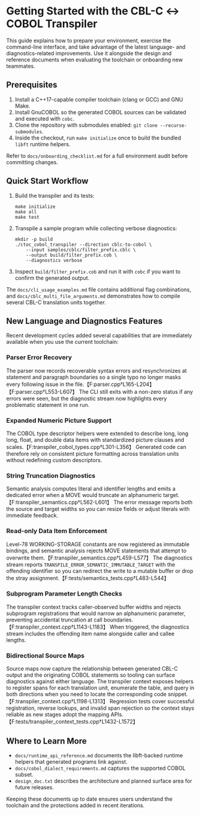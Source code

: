 # Getting Started with the CBL-C ↔ COBOL Transpiler

This guide explains how to prepare your environment, exercise the command-line interface, and take advantage of the latest language- and diagnostics-related improvements. Use it alongside the design and reference documents when evaluating the toolchain or onboarding new teammates.

## Prerequisites

1. Install a C++17-capable compiler toolchain (clang or GCC) and GNU Make.
2. Install GnuCOBOL so the generated COBOL sources can be validated and executed with `cobc`.
3. Clone the repository with submodules enabled: `git clone --recurse-submodules`.
4. Inside the checkout, run `make initialize` once to build the bundled `libft` runtime helpers.

Refer to `docs/onboarding_checklist.md` for a full environment audit before committing changes.

## Quick Start Workflow

1. Build the transpiler and its tests:
   ```
   make initialize
   make all
   make test
   ```
2. Transpile a sample program while collecting verbose diagnostics:
   ```
   mkdir -p build
   ./ctoc_cobol_transpiler --direction cblc-to-cobol \
       --input samples/cblc/filter_prefix.cblc \
       --output build/filter_prefix.cob \
       --diagnostics verbose
   ```
3. Inspect `build/filter_prefix.cob` and run it with `cobc` if you want to confirm the generated output.

The `docs/cli_usage_examples.md` file contains additional flag combinations, and `docs/cblc_multi_file_arguments.md` demonstrates how to compile several CBL-C translation units together.

## New Language and Diagnostics Features

Recent development cycles added several capabilities that are immediately available when you use the current toolchain:

### Parser Error Recovery

The parser now records recoverable syntax errors and resynchronizes at statement and paragraph boundaries so a single typo no longer masks every following issue in the file.【F:parser.cpp†L165-L204】【F:parser.cpp†L553-L607】 The CLI still exits with a non-zero status if any errors were seen, but the diagnostic stream now highlights every problematic statement in one run.

### Expanded Numeric Picture Support

The COBOL type descriptor helpers were extended to describe long, long long, float, and double data items with standardized picture clauses and scales.【F:transpiler_cobol_types.cpp†L301-L356】 Generated code can therefore rely on consistent picture formatting across translation units without redefining custom descriptors.

### String Truncation Diagnostics

Semantic analysis computes literal and identifier lengths and emits a dedicated error when a MOVE would truncate an alphanumeric target.【F:transpiler_semantics.cpp†L562-L601】 The error message reports both the source and target widths so you can resize fields or adjust literals with immediate feedback.

### Read-only Data Item Enforcement

Level-78 WORKING-STORAGE constants are now registered as immutable bindings, and semantic analysis rejects MOVE statements that attempt to overwrite them.【F:transpiler_semantics.cpp†L459-L577】 The diagnostics stream reports `TRANSPILE_ERROR_SEMANTIC_IMMUTABLE_TARGET` with the offending identifier so you can redirect the write to a mutable buffer or drop the stray assignment.【F:tests/semantics_tests.cpp†L483-L544】

### Subprogram Parameter Length Checks

The transpiler context tracks caller-observed buffer widths and rejects subprogram registrations that would narrow an alphanumeric parameter, preventing accidental truncation at call boundaries.【F:transpiler_context.cpp†L1143-L1183】 When triggered, the diagnostics stream includes the offending item name alongside caller and callee lengths.

### Bidirectional Source Maps

Source maps now capture the relationship between generated CBL-C output and the originating COBOL statements so tooling can surface diagnostics against either language. The transpiler context exposes helpers to register spans for each translation unit, enumerate the table, and query in both directions when you need to locate the corresponding code snippet.【F:transpiler_context.cpp†L1198-L1313】 Regression tests cover successful registration, reverse lookups, and invalid span rejection so the context stays reliable as new stages adopt the mapping APIs.【F:tests/transpiler_context_tests.cpp†L1432-L1572】

## Where to Learn More

* `docs/runtime_api_reference.md` documents the libft-backed runtime helpers that generated programs link against.
* `docs/cobol_dialect_requirements.md` captures the supported COBOL subset.
* `design_doc.txt` describes the architecture and planned surface area for future releases.

Keeping these documents up to date ensures users understand the toolchain and the protections added in recent iterations.
